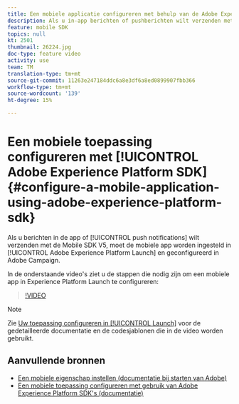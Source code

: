 ```yaml
---
title: Een mobiele applicatie configureren met behulp van de Adobe Experience Platform SDK
description: Als u in-app berichten of pushberichten wilt verzenden met een Experience Cloud SDK-toepassing, moet een mobiele app worden ingesteld in Adobe Experience Platform Launch en worden geconfigureerd in Adobe Campaign
feature: mobile SDK
topics: null
kt: 2501
thumbnail: 26224.jpg
doc-type: feature video
activity: use
team: TM
translation-type: tm+mt
source-git-commit: 11263e247184ddc6a8e3df6a8ed0899907fbb366
workflow-type: tm+mt
source-wordcount: '139'
ht-degree: 15%

---
```



# Een mobiele toepassing configureren met [!UICONTROL Adobe Experience Platform SDK] {#configure-a-mobile-application-using-adobe-experience-platform-sdk}

Als u berichten in de app of [!UICONTROL push notifications] wilt verzenden met de Mobile SDK V5, moet de mobiele app worden ingesteld in [!UICONTROL Adobe Experience Platform Launch] en geconfigureerd in Adobe Campaign.

In de onderstaande video&#39;s ziet u de stappen die nodig zijn om een mobiele app in Experience Platform Launch te configureren:

>[!VIDEO](https://video.tv.adobe.com/v/26224?quality=12)

>[!NOTE]
>
>Zie [Uw toepassing configureren in [!UICONTROL Launch]](https://helpx.adobe.com/campaign/kb/configuring-app-sdk.html#ConfiguringyourapplicationinLaunch) voor de gedetailleerde documentatie en de codesjablonen die in de video worden gebruikt.

## Aanvullende bronnen

* [Een mobiele eigenschap instellen (documentatie bij starten van Adobe)](https://aep-sdks.gitbook.io/docs/getting-started/create-a-mobile-property)
* [Een mobiele toepassing configureren met gebruik van Adobe Experience Platform SDK&#39;s (documentatie)](https://helpx.adobe.com/campaign/kb/configuring-app-sdk.html)
